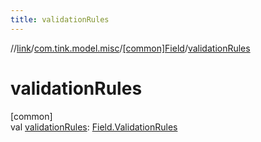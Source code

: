 ```yaml
---
title: validationRules
---
```

//[link](../../../index.html)/[com.tink.model.misc](../index.html)/[[common]Field](index.html)/[validationRules](validation-rules.html)



# validationRules



[common]\
val [validationRules](validation-rules.html): [Field.ValidationRules](-validation-rules/index.html)




